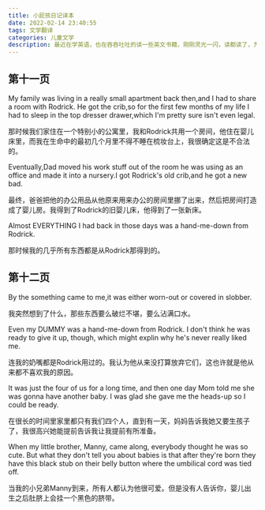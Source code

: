 ```yaml
---
title: 小屁孩日记译本
date: 2022-02-14 23:40:55
tags: 文学翻译
categories: 儿童文学
description: 最近在学英语，也在吞吞吐吐的读一些英文书籍，刚刚灵光一闪，读都读了，为啥不把它记录下来，索性就搞一个中文译本吧！哈哈哈哈，哥们从今以后可能又要多一个title了，儿童英文读物翻译家
---
```


## 第十一页

My family was living in a really small apartment back then,and I had to share a room with Rodrick. He got the crib,so for the first few months of my life I had to sleep in the top dresser drawer,which I'm pretty sure isn't even legal.

那时候我们家住在一个特别小的公寓里，我和Rodrick共用一个房间，他住在婴儿床里，而我在生命中的最初几个月里不得不睡在梳妆台上，我很确定这是不合法的。

Eventually,Dad moved his work stuff out of the room he was using as an office and made it into a nursery.I got Rodrick's old crib,and he got a new bad.

最终，爸爸把他的办公用品从他原来用来办公的房间里挪了出来，然后把房间打造成了婴儿房。我得到了Rodrick的旧婴儿床，他得到了一张新床。

Almost EVERYTHING I had back in those days was a hand-me-down from Rodrick.

那时候我的几乎所有东西都是从Rodrick那得到的。

## 第十二页

By the something came to me,it was either worn-out or covered in slobber.

我突然想到了什么，那些东西要么破烂不堪，要么沾满口水。

Even my DUMMY was a hand-me-down from Rodrick. I don't think he was ready to give it up, though, which might explin why he's never really liked me.

连我的奶嘴都是Rodrick用过的。我认为他从来没打算放弃它们，这也许就是他从来都不喜欢我的原因。

It was just the four of us for a long time, and then one day Mom told me she was gonna have another baby. I was glad she gave me the heads-up so I could be ready.

在很长的时间里家里都只有我们四个人，直到有一天，妈妈告诉我她又要生孩子了，我很高兴她能提前告诉我让我提前有所准备。

When my little brother, Manny, came along, everybody thought he was so cute. But what they don't tell you about babies is that after they're born they have this black stub on their belly button where the umbilical cord was tied off.

当我的小兄弟Manny到来，所有人都认为他很可爱。但是没有人告诉你，婴儿出生之后肚脐上会挂一个黑色的脐带。








